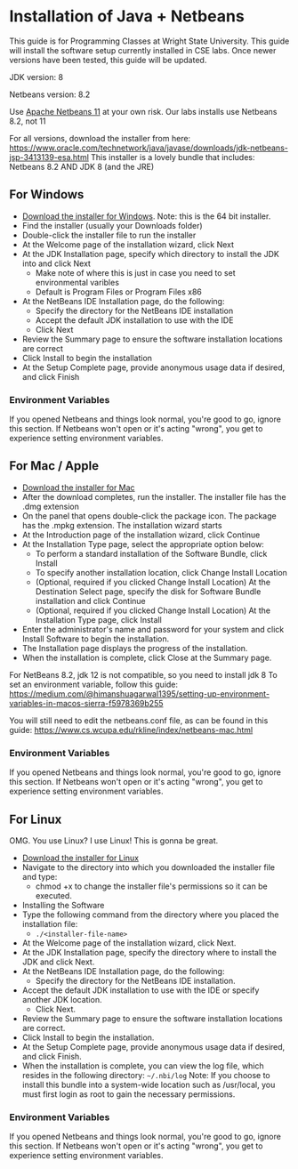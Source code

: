 # Installation of Java + Netbeans
This guide is for Programming Classes at Wright State University.  This guide will install the software setup currently installed in CSE labs.  Once newer versions have been tested, this guide will be updated.

JDK version: 8

Netbeans version: 8.2

Use [Apache Netbeans 11](https://netbeans.apache.org/download/) at your own risk.  Our labs installs use Netbeans 8.2, not 11

For all versions, download the installer from here:
https://www.oracle.com/technetwork/java/javase/downloads/jdk-netbeans-jsp-3413139-esa.html
This installer is a lovely bundle that includes: Netbeans 8.2 AND JDK 8 (and the JRE)

## For Windows
- [Download the installer for Windows](http://download.oracle.com/otn-pub/java/jdk-nb/8u111-8.2/jdk-8u111-nb-8_2-windows-x64.exe).  Note: this is the 64 bit installer.  
- Find the installer (usually your Downloads folder)
- Double-click the installer file to run the installer
- At the Welcome page of the installation wizard, click Next
- At the JDK Installation page, specify which directory to install the JDK into and click Next
  - Make note of where this is just in case you need to set environmental varibles
  - Default is Program Files or Program Files x86
- At the NetBeans IDE Installation page, do the following:
  - Specify the directory for the NetBeans IDE installation
  - Accept the default JDK installation to use with the IDE
  - Click Next
- Review the Summary page to ensure the software installation locations are correct
- Click Install to begin the installation
- At the Setup Complete page, provide anonymous usage data if desired, and click Finish

### Environment Variables
If you opened Netbeans and things look normal, you're good to go, ignore this section.  If Netbeans won't open or it's acting "wrong", you get to experience setting environment variables.

## For Mac / Apple
- [Download the installer for Mac](http://download.oracle.com/otn-pub/java/jdk-nb/8u111-8.2/jdk-8u111-nb-8_2-macosx-x64.dmg)
- After the download completes, run the installer. The installer file has the .dmg extension
- On the panel that opens double-click the package icon. The package has the .mpkg extension. The installation wizard starts
- At the Introduction page of the installation wizard, click Continue
- At the Installation Type page, select the appropriate option below:
  - To perform a standard installation of the Software Bundle, click Install
  - To specify another installation location, click Change Install Location
  - (Optional, required if you clicked Change Install Location) At the Destination Select page, specify the disk for Software Bundle installation and click Continue
  - (Optional, required if you clicked Change Install Location) At the Installation Type page, click Install
- Enter the administrator's name and password for your system and click Install Software to begin the installation.
- The Installation page displays the progress of the installation.
- When the installation is complete, click Close at the Summary page.

For NetBeans 8.2, jdk 12 is not compatible, so you need to install jdk 8
To set an environment variable, follow this guide:
https://medium.com/@himanshuagarwal1395/setting-up-environment-variables-in-macos-sierra-f5978369b255

You will still need to edit the netbeans.conf file, as can be found in this guide:
https://www.cs.wcupa.edu/rkline/index/netbeans-mac.html

### Environment Variables
If you opened Netbeans and things look normal, you're good to go, ignore this section.  If Netbeans won't open or it's acting "wrong", you get to experience setting environment variables.

## For Linux
OMG. You use Linux?  I use Linux!  This is gonna be great.
- [Download the installer for Linux](http://download.oracle.com/otn-pub/java/jdk-nb/8u111-8.2/jdk-8u111-nb-8_2-linux-x64.sh)
- Navigate to the directory into which you downloaded the installer file and type:
  - chmod +x <installer-file-name> to change the installer file's permissions so it can be executed.
- Installing the Software
- Type the following command from the directory where you placed the installation file:
  - `./<installer-file-name>`
- At the Welcome page of the installation wizard, click Next.
- At the JDK Installation page, specify the directory where to install the JDK and click Next.
- At the NetBeans IDE Installation page, do the following:
  - Specify the directory for the NetBeans IDE installation.
- Accept the default JDK installation to use with the IDE or specify another JDK location.
  - Click Next.
- Review the Summary page to ensure the software installation locations are correct.
- Click Install to begin the installation.
- At the Setup Complete page, provide anonymous usage data if desired, and click Finish.
- When the installation is complete, you can view the log file, which resides in the following directory: `~/.nbi/log`
Note: If you choose to install this bundle into a system-wide location such as /usr/local, you must first login as root to gain the necessary permissions.

### Environment Variables
If you opened Netbeans and things look normal, you're good to go, ignore this section.  If Netbeans won't open or it's acting "wrong", you get to experience setting environment variables.

